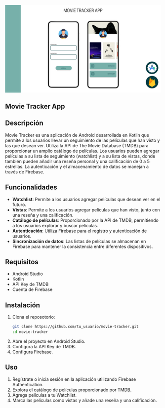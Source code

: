 ![prototype](app/images/prototype.jpg)

## Movie Tracker App

## Descripción
Movie Tracker es una aplicación de Android desarrollada en Kotlin que permite a los usuarios llevar un seguimiento de las películas que han visto y las que desean ver. Utiliza la API de The Movie Database (TMDB) para proporcionar un amplio catálogo de películas. Los usuarios pueden agregar películas a su lista de seguimiento (watchlist) y a su lista de vistas, donde también pueden añadir una reseña personal y una calificación de 0 a 5 estrellas. La autenticación y el almacenamiento de datos se manejan a través de Firebase.

## Funcionalidades

- **Watchlist**: Permite a los usuarios agregar películas que desean ver en el futuro.
- **Vistas**: Permite a los usuarios agregar películas que han visto, junto con una reseña y una calificación.
- **Catálogo de películas**: Proporcionado por la API de TMDB, permitiendo a los usuarios explorar y buscar películas.
- **Autenticación**: Utiliza Firebase para el registro y autenticación de usuarios.
- **Sincronización de datos**: Las listas de películas se almacenan en Firebase para mantener la consistencia entre diferentes dispositivos.

## Requisitos

- Android Studio
- Kotlin
- API Key de TMDB
- Cuenta de Firebase

## Instalación

  1. Clona el reposotorio:
     ```sh
     git clone https://github.com/tu_usuario/movie-tracker.git
     cd movie-tracker
     ```
  2. Abre el proyecto en Android Studio.
  3. Configura la API Key de TMDB.
  4. Configura Firebase.

  ## Uso
  1. Regístrate o inicia sesión en la aplicación utilizando Firebase Authentication.
  2. Explora el catálogo de películas proporcionado por TMDB.
  3. Agrega películas a tu Watchlist.
  4. Marca las películas como vistas y añade una reseña y una calificación.
